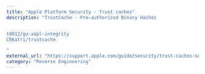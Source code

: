 ```yaml
---
title: "Apple Platform Security - Trust caches"
description: "TrustCache - Pre-authorized Binary Hashes


t8012/go-aapl-integrity
CRKatri/trustcache

"
external_url: "https://support.apple.com/guide/security/trust-caches-sec7d38fbf97/web"
category: "Reverse Engineering"
---
```


